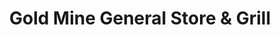 ---
title: "Gold Mine General Store & Grill"
url: /catawba/gold-mine-general-store-and-grill/
shop: convenience
---